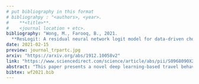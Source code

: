 ```yaml
---
# put bibliography in this format
# bibliograhpy : "<authors>, <year>.
#    **<title>**.
#    <journal location + etc>.
bibliography: "Wong, M., Farooq, B., 2021.
  **ResLogit: A residual neural network logit model for data-driven choice modelling**. Transportation Research Part C: Emerging Technologies." # surround Title with **<title>**
date: 2021-02-15
preview: journal_trpartc.jpg
arxiv: "https://arxiv.org/abs/1912.10058v2"
link: "https://www.sciencedirect.com/science/article/abs/pii/S0968090X21000802"
abstract: "This paper presents a novel deep learning-based travel behaviour choice model. Our proposed Residual Logit (ResLogit) model formulation seamlessly integrates a Deep Neural Network (DNN) architecture into a multinomial logit model. Recently, DNN models such as the Multi-layer Perceptron (MLP) and the Recurrent Neural Network (RNN) have shown remarkable success in modelling complex and noisy behavioural data. However, econometric studies have argued that machine learning techniques are a `black-box' and difficult to interpret for use in the choice analysis. We develop a data-driven choice model that extends the systematic utility function to incorporate non-linear cross-effects using a series of residual layers and using skipped connections to handle model identifiability in estimating a large number of parameters. The model structure accounts for cross-effects and choice heterogeneity arising from substitution, interactions with non-chosen alternatives and other effects in a non-linear manner. We describe the formulation, model estimation, interpretability and examine the relative performance and econometric implications of our proposed model. We present an illustrative example of the model on a classic red/blue bus choice scenario example. For a real-world application, we use a travel mode choice dataset to analyze the model characteristics compared to traditional neural networks and Logit formulations. Our findings show that our ResLogit approach significantly outperforms MLP models while providing similar interpretability as a Multinomial Logit model."
bibtex: wf2021.bib
---
```

